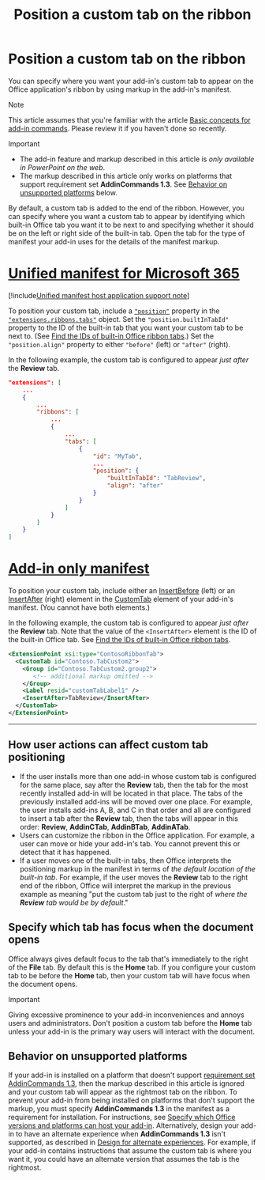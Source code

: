 ﻿---
title: Position a custom tab on the ribbon
description: Learn how to control where a custom tab appears on the Office ribbon and whether it has focus by default.
ms.date: 02/12/2025
ms-topic: how-to
ms.localizationpriority: medium
---


# Position a custom tab on the ribbon

You can specify where you want your add-in's custom tab to appear on the Office application's ribbon by using markup in the add-in's manifest.

> [!NOTE]
> This article assumes that you're familiar with the article [Basic concepts for add-in commands](add-in-commands.md). Please review it if you haven't done so recently.

> [!IMPORTANT]
>
> - The add-in feature and markup described in this article is *only available in PowerPoint on the web*.
> - The markup described in this article only works on platforms that support requirement set **AddinCommands 1.3**. See [Behavior on unsupported platforms](#behavior-on-unsupported-platforms) below.

By default, a custom tab is added to the end of the ribbon. However, you can specify where you want a custom tab to appear by identifying which built-in Office tab you want it to be next to and specifying whether it should be on the left or right side of the built-in tab. Open the tab for the type of manifest your add-in uses for the details of the manifest markup.

# [Unified manifest for Microsoft 365](#tab/jsonmanifest)

[!include[Unified manifest host application support note](../includes/unified-manifest-support-note.md)]

To position your custom tab, include a [`"position"`](/microsoft-365/extensibility/schema/extension-ribbons-array-tabs-item-position) property in the [`"extensions.ribbons.tabs"`](/microsoft-365/extensibility/schema/extension-ribbons-array#tabs) object. Set the `"position.builtInTabId"` property to the ID of the built-in tab that you want your custom tab to be next to. (See [Find the IDs of built-in Office ribbon tabs](../develop/built-in-ui-ids.md).) Set the `"position.align"` property to either `"before"` (left) or `"after"` (right).

In the following example, the custom tab is configured to appear *just after* the **Review** tab.

```json
"extensions": [
    ...
    {
        ...
        "ribbons": [
            ...
            {
                ...
                "tabs": [
                    {
                        "id": "MyTab",
                        ...
                        "position": {
                            "builtInTabId": "TabReview",
                            "align": "after"
                        }
                    }
                ]
            }
        ]
    }
]
```

# [Add-in only manifest](#tab/xmlmanifest)

To position your custom tab, include either an [InsertBefore](/javascript/api/manifest/customtab#insertbefore) (left) or an [InsertAfter](/javascript/api/manifest/customtab#insertafter) (right) element in the [CustomTab](/javascript/api/manifest/customtab) element of your add-in's manifest. (You cannot have both elements.)

In the following example, the custom tab is configured to appear *just after* the **Review** tab. Note that the value of the `<InsertAfter>` element is the ID of the built-in Office tab. See [Find the IDs of built-in Office ribbon tabs](../develop/built-in-ui-ids.md).

```xml
<ExtensionPoint xsi:type="ContosoRibbonTab">
  <CustomTab id="Contoso.TabCustom2">
    <Group id="Contoso.TabCustom2.group2">
       <!-- additional markup omitted -->
    </Group>
    <Label resid="customTabLabel1" />
    <InsertAfter>TabReview</InsertAfter>
  </CustomTab>
</ExtensionPoint>
```

---

## How user actions can affect custom tab positioning

- If the user installs more than one add-in whose custom tab is configured for the same place, say after the **Review** tab, then the tab for the most recently installed add-in will be located in that place. The tabs of the previously installed add-ins will be moved over one place. For example, the user installs add-ins A, B, and C in that order and all are configured to insert a tab after the **Review** tab, then the tabs will appear in this order: **Review**, **AddinCTab**, **AddinBTab**, **AddinATab**.
- Users can customize the ribbon in the Office application. For example, a user can move or hide your add-in's tab. You cannot prevent this or detect that it has happened.
- If a user moves one of the built-in tabs, then Office interprets the positioning markup in the manifest in terms of *the default location of the built-in tab*. For example, if the user moves the **Review** tab to the right end of the ribbon, Office will interpret the markup in the previous example as meaning "put the custom tab just to the right of *where the **Review** tab would be by default*."

## Specify which tab has focus when the document opens

Office always gives default focus to the tab that's immediately to the right of the **File** tab. By default this is the **Home** tab. If you configure your custom tab to be before the **Home** tab, then your custom tab will have focus when the document opens.

> [!IMPORTANT]
> Giving excessive prominence to your add-in inconveniences and annoys users and administrators. Don't position a custom tab before the **Home** tab unless your add-in is the primary way users will interact with the document.

## Behavior on unsupported platforms

If your add-in is installed on a platform that doesn't support [requirement set AddinCommands 1.3](/javascript/api/requirement-sets/common/add-in-commands-requirement-sets), then the markup described in this article is ignored and your custom tab will appear as the rightmost tab on the ribbon. To prevent your add-in from being installed on platforms that don't support the markup, you must specify **AddinCommands 1.3** in the manifest as a requirement for installation. For instructions, see [Specify which Office versions and platforms can host your add-in](../develop/specify-office-hosts-and-api-requirements.md#specify-which-office-versions-and-platforms-can-host-your-add-in). Alternatively, design your add-in to have an alternate experience when **AddinCommands 1.3** isn't supported, as described in [Design for alternate experiences](../develop/specify-office-hosts-and-api-requirements.md#design-for-alternate-experiences). For example, if your add-in contains instructions that assume the custom tab is where you want it, you could have an alternate version that assumes the tab is the rightmost.
